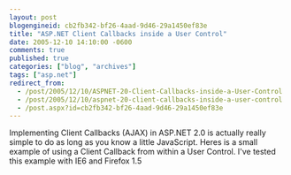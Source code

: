 ```yaml
---
layout: post
blogengineid: cb2fb342-bf26-4aad-9d46-29a1450ef83e
title: "ASP.NET Client Callbacks inside a User Control"
date: 2005-12-10 14:10:00 -0600
comments: true
published: true
categories: ["blog", "archives"]
tags: ["asp.net"]
redirect_from: 
  - /post/2005/12/10/ASPNET-20-Client-Callbacks-inside-a-User-Control
  - /post/2005/12/10/aspnet-20-client-callbacks-inside-a-user-control
  - /post.aspx?id=cb2fb342-bf26-4aad-9d46-29a1450ef83e
---
```

<!-- more -->
<p>Implementing Client Callbacks (AJAX) in ASP.NET 2.0 is actually really simple to do as long as you know a little JavaScript. Heres is a small example of using a Client Callback from within a User Control. I've tested this example with IE6 and Firefox 1.5</p>
<div class="Indent">
<pre><div><!--

Code highlighting produced by Actipro CodeHighlighter (freeware)
http://www.CodeHighlighter.com/

--><span style="COLOR: #008080"> 1</span> <span style="COLOR: #000000">&lt;</span><span style="COLOR: #000000">%@ Control Language</span><span style="COLOR: #000000">=</span><span style="COLOR: #000000">"</span><span style="COLOR: #000000">VB</span><span style="COLOR: #000000">"</span><span style="COLOR: #000000"> ClassName</span><span style="COLOR: #000000">=</span><span style="COLOR: #000000">"</span><span style="COLOR: #000000">ClientCallbackControl</span><span style="COLOR: #000000">"</span><span style="COLOR: #000000">%</span><span style="COLOR: #000000">&gt;</span><span style="COLOR: #000000">
</span><span style="COLOR: #008080"> 2</span> <span style="COLOR: #000000">&lt;</span><span style="COLOR: #000000">%@ </span><span style="COLOR: #0000ff">Implements</span><span style="COLOR: #000000"> </span><span style="COLOR: #0000ff">Interface</span><span style="COLOR: #000000">=</span><span style="COLOR: #000000">"</span><span style="COLOR: #000000">System.Web.UI.ICallbackEventHandler</span><span style="COLOR: #000000">"</span><span style="COLOR: #000000">%</span><span style="COLOR: #000000">&gt;</span><span style="COLOR: #000000">
</span><span style="COLOR: #008080"> 3</span> <span style="COLOR: #000000">&lt;</span><span style="COLOR: #000000">script runat</span><span style="COLOR: #000000">=</span><span style="COLOR: #000000">"</span><span style="COLOR: #000000">server</span><span style="COLOR: #000000">"</span><span style="COLOR: #000000">&gt;</span><span style="COLOR: #000000">
</span><span style="COLOR: #008080"> 4</span> <span style="COLOR: #000000">    </span><span style="COLOR: #008000">'</span><span style="COLOR: #008000">'This is the variable that holds the client callback</span><span style="COLOR: #008000">
</span><span style="COLOR: #008080"> 5</span> <span style="COLOR: #000000">    </span><span style="COLOR: #008000">'</span><span style="COLOR: #008000">'results that will be returned to the client.</span><span style="COLOR: #008000">
</span><span style="COLOR: #008080"> 6</span> <span style="COLOR: #000000">    </span><span style="COLOR: #0000ff">Dim</span><span style="COLOR: #000000"> MyCallbackResult </span><span style="COLOR: #0000ff">As</span><span style="COLOR: #000000"> </span><span style="COLOR: #0000ff">String</span><span style="COLOR: #000000">
</span><span style="COLOR: #008080"> 7</span> <span style="COLOR: #000000">
</span><span style="COLOR: #008080"> 8</span> <span style="COLOR: #000000">    </span><span style="COLOR: #008000">'</span><span style="COLOR: #008000">'This is the server-side function that is called when the</span><span style="COLOR: #008000">
</span><span style="COLOR: #008080"> 9</span> <span style="COLOR: #000000">    </span><span style="COLOR: #008000">'</span><span style="COLOR: #008000">'client callback results are returned to the browser.</span><span style="COLOR: #008000">
</span><span style="COLOR: #008080">10</span> <span style="COLOR: #000000">    </span><span style="COLOR: #0000ff">Public</span><span style="COLOR: #000000"> </span><span style="COLOR: #0000ff">Function</span><span style="COLOR: #000000"> GetCallbackResult() </span><span style="COLOR: #0000ff">As</span><span style="COLOR: #000000"> </span><span style="COLOR: #0000ff">String</span><span style="COLOR: #000000"> </span><span style="COLOR: #0000ff">Implements</span><span style="COLOR: #000000"> System.Web.UI.ICallbackEventHandler.GetCallbackResult
</span><span style="COLOR: #008080">11</span> <span style="COLOR: #000000">        </span><span style="COLOR: #0000ff">Return</span><span style="COLOR: #000000"> MyCallbackResult
</span><span style="COLOR: #008080">12</span> <span style="COLOR: #000000">    </span><span style="COLOR: #0000ff">End Function</span><span style="COLOR: #000000">
</span><span style="COLOR: #008080">13</span> <span style="COLOR: #000000">
</span><span style="COLOR: #008080">14</span> <span style="COLOR: #000000">    </span><span style="COLOR: #008000">'</span><span style="COLOR: #008000">'This is the server-side function that is called when the</span><span style="COLOR: #008000">
</span><span style="COLOR: #008080">15</span> <span style="COLOR: #000000">    </span><span style="COLOR: #008000">'</span><span style="COLOR: #008000">'client callback is fired off.</span><span style="COLOR: #008000">
</span><span style="COLOR: #008080">16</span> <span style="COLOR: #000000">    </span><span style="COLOR: #0000ff">Public</span><span style="COLOR: #000000"> </span><span style="COLOR: #0000ff">Sub</span><span style="COLOR: #000000"> RaiseCallbackEvent(</span><span style="COLOR: #0000ff">ByVal</span><span style="COLOR: #000000"> eventArgument </span><span style="COLOR: #0000ff">As</span><span style="COLOR: #000000"> </span><span style="COLOR: #0000ff">String</span><span style="COLOR: #000000">) </span><span style="COLOR: #0000ff">Implements</span><span style="COLOR: #000000"> System.Web.UI.ICallbackEventHandler.RaiseCallbackEvent
</span><span style="COLOR: #008080">17</span> <span style="COLOR: #000000">        MyCallbackResult </span><span style="COLOR: #000000">=</span><span style="COLOR: #000000"> Now.ToString
</span><span style="COLOR: #008080">18</span> <span style="COLOR: #000000">    </span><span style="COLOR: #0000ff">End Sub</span><span style="COLOR: #000000">
</span><span style="COLOR: #008080">19</span> <span style="COLOR: #000000">
</span><span style="COLOR: #008080">20</span> <span style="COLOR: #000000">    </span><span style="COLOR: #0000ff">Protected</span><span style="COLOR: #000000"> </span><span style="COLOR: #0000ff">Sub</span><span style="COLOR: #000000"> Page_Load(</span><span style="COLOR: #0000ff">ByVal</span><span style="COLOR: #000000"> sender </span><span style="COLOR: #0000ff">As</span><span style="COLOR: #000000"> </span><span style="COLOR: #0000ff">Object</span><span style="COLOR: #000000">, </span><span style="COLOR: #0000ff">ByVal</span><span style="COLOR: #000000"> e </span><span style="COLOR: #0000ff">As</span><span style="COLOR: #000000"> System.EventArgs) </span><span style="COLOR: #0000ff">Handles</span><span style="COLOR: #000000"> </span><span style="COLOR: #0000ff">Me</span><span style="COLOR: #000000">.Load
</span><span style="COLOR: #008080">21</span> <span style="COLOR: #000000">        </span><span style="COLOR: #008000">'</span><span style="COLOR: #008000">'Get Client Side ID of this instance of the User Control</span><span style="COLOR: #008000">
</span><span style="COLOR: #008080">22</span> <span style="COLOR: #000000">        </span><span style="COLOR: #008000">'</span><span style="COLOR: #008000">'This will be used to Prefix all the JavaScript functions</span><span style="COLOR: #008000">
</span><span style="COLOR: #008080">23</span> <span style="COLOR: #000000">        </span><span style="COLOR: #008000">'</span><span style="COLOR: #008000">'this control uses so that you can have multiple instances</span><span style="COLOR: #008000">
</span><span style="COLOR: #008080">24</span> <span style="COLOR: #000000">        </span><span style="COLOR: #008000">'</span><span style="COLOR: #008000">'of this control on the same page.</span><span style="COLOR: #008000">
</span><span style="COLOR: #008080">25</span> <span style="COLOR: #000000">        </span><span style="COLOR: #0000ff">Dim</span><span style="COLOR: #000000"> strJSCallbackPrefix </span><span style="COLOR: #0000ff">As</span><span style="COLOR: #000000"> </span><span style="COLOR: #0000ff">String</span><span style="COLOR: #000000"> </span><span style="COLOR: #000000">=</span><span style="COLOR: #000000"> </span><span style="COLOR: #0000ff">Me</span><span style="COLOR: #000000">.ClientID
</span><span style="COLOR: #008080">26</span> <span style="COLOR: #000000">
</span><span style="COLOR: #008080">27</span> <span style="COLOR: #000000">        </span><span style="COLOR: #008000">'</span><span style="COLOR: #008000">'Get the JavaScript that will callback to the server</span><span style="COLOR: #008000">
</span><span style="COLOR: #008080">28</span> <span style="COLOR: #000000">        </span><span style="COLOR: #0000ff">Dim</span><span style="COLOR: #000000"> cm </span><span style="COLOR: #0000ff">As</span><span style="COLOR: #000000"> ClientScriptManager </span><span style="COLOR: #000000">=</span><span style="COLOR: #000000"> Page.ClientScript
</span><span style="COLOR: #008080">29</span> <span style="COLOR: #000000">        </span><span style="COLOR: #0000ff">Dim</span><span style="COLOR: #000000"> cbReference </span><span style="COLOR: #0000ff">As</span><span style="COLOR: #000000"> </span><span style="COLOR: #0000ff">String</span><span style="COLOR: #000000">
</span><span style="COLOR: #008080">30</span> <span style="COLOR: #000000">        cbReference </span><span style="COLOR: #000000">=</span><span style="COLOR: #000000"> cm.GetCallbackEventReference(</span><span style="COLOR: #0000ff">Me</span><span style="COLOR: #000000">, _
</span><span style="COLOR: #008080">31</span> <span style="COLOR: #000000">            </span><span style="COLOR: #000000">"</span><span style="COLOR: #000000">arg</span><span style="COLOR: #000000">"</span><span style="COLOR: #000000">, _
</span><span style="COLOR: #008080">32</span> <span style="COLOR: #000000">            strJSCallbackPrefix </span><span style="COLOR: #000000">&amp;</span><span style="COLOR: #000000"> </span><span style="COLOR: #000000">"</span><span style="COLOR: #000000">ReceiveServerData</span><span style="COLOR: #000000">"</span><span style="COLOR: #000000">, _
</span><span style="COLOR: #008080">33</span> <span style="COLOR: #000000">            </span><span style="COLOR: #000000">"</span><span style="COLOR: #000000">context</span><span style="COLOR: #000000">"</span><span style="COLOR: #000000">)
</span><span style="COLOR: #008080">34</span> <span style="COLOR: #000000">
</span><span style="COLOR: #008080">35</span> <span style="COLOR: #000000">        </span><span style="COLOR: #008000">'</span><span style="COLOR: #008000">'Declare the function that will be called to fire off a</span><span style="COLOR: #008000">
</span><span style="COLOR: #008080">36</span> <span style="COLOR: #000000">        </span><span style="COLOR: #008000">'</span><span style="COLOR: #008000">'client callback to the server.</span><span style="COLOR: #008000">
</span><span style="COLOR: #008080">37</span> <span style="COLOR: #000000">        </span><span style="COLOR: #0000ff">Dim</span><span style="COLOR: #000000"> callbackScript </span><span style="COLOR: #0000ff">As</span><span style="COLOR: #000000"> </span><span style="COLOR: #0000ff">String</span><span style="COLOR: #000000"> </span><span style="COLOR: #000000">=</span><span style="COLOR: #000000"> _
</span><span style="COLOR: #008080">38</span> <span style="COLOR: #000000">            </span><span style="COLOR: #000000">"</span><span style="COLOR: #000000">function </span><span style="COLOR: #000000">"</span><span style="COLOR: #000000"> </span><span style="COLOR: #000000">&amp;</span><span style="COLOR: #000000"> strJSCallbackPrefix </span><span style="COLOR: #000000">&amp;</span><span style="COLOR: #000000"> </span><span style="COLOR: #000000">"</span><span style="COLOR: #000000">CallServer(arg, context){</span><span style="COLOR: #000000">"</span><span style="COLOR: #000000"> </span><span style="COLOR: #000000">&amp;</span><span style="COLOR: #000000"> cbReference </span><span style="COLOR: #000000">&amp;</span><span style="COLOR: #000000"> </span><span style="COLOR: #000000">"</span><span style="COLOR: #000000">; }</span><span style="COLOR: #000000">"</span><span style="COLOR: #000000">
</span><span style="COLOR: #008080">39</span> <span style="COLOR: #000000">        cm.RegisterClientScriptBlock(</span><span style="COLOR: #0000ff">Me</span><span style="COLOR: #000000">.GetType(), strJSCallbackPrefix </span><span style="COLOR: #000000">&amp;</span><span style="COLOR: #000000"> </span><span style="COLOR: #000000">"</span><span style="COLOR: #000000">CallServer</span><span style="COLOR: #000000">"</span><span style="COLOR: #000000">, callbackScript, </span><span style="COLOR: #0000ff">True</span><span style="COLOR: #000000">)
</span><span style="COLOR: #008080">40</span> <span style="COLOR: #000000">
</span><span style="COLOR: #008080">41</span> <span style="COLOR: #000000">        </span><span style="COLOR: #008000">'</span><span style="COLOR: #008000">'Declare the function that will recieve the client callback</span><span style="COLOR: #008000">
</span><span style="COLOR: #008080">42</span> <span style="COLOR: #000000">        </span><span style="COLOR: #008000">'</span><span style="COLOR: #008000">'results from the server.</span><span style="COLOR: #008000">
</span><span style="COLOR: #008080">43</span> <span style="COLOR: #000000">        </span><span style="COLOR: #0000ff">Dim</span><span style="COLOR: #000000"> strReceiveServerData </span><span style="COLOR: #0000ff">As</span><span style="COLOR: #000000"> </span><span style="COLOR: #0000ff">String</span><span style="COLOR: #000000"> </span><span style="COLOR: #000000">=</span><span style="COLOR: #000000"> _
</span><span style="COLOR: #008080">44</span> <span style="COLOR: #000000">            </span><span style="COLOR: #000000">"</span><span style="COLOR: #000000">function </span><span style="COLOR: #000000">"</span><span style="COLOR: #000000"> </span><span style="COLOR: #000000">&amp;</span><span style="COLOR: #000000"> strJSCallbackPrefix </span><span style="COLOR: #000000">&amp;</span><span style="COLOR: #000000"> </span><span style="COLOR: #000000">"</span><span style="COLOR: #000000">ReceiveServerData(arg, context){context.innerHTML = arg;}</span><span style="COLOR: #000000">"</span><span style="COLOR: #000000">
</span><span style="COLOR: #008080">45</span> <span style="COLOR: #000000">        cm.RegisterClientScriptBlock(</span><span style="COLOR: #0000ff">Me</span><span style="COLOR: #000000">.GetType, strJSCallbackPrefix </span><span style="COLOR: #000000">&amp;</span><span style="COLOR: #000000"> </span><span style="COLOR: #000000">"</span><span style="COLOR: #000000">ReceiveServerData</span><span style="COLOR: #000000">"</span><span style="COLOR: #000000">, strReceiveServerData, </span><span style="COLOR: #0000ff">True</span><span style="COLOR: #000000">)
</span><span style="COLOR: #008080">46</span> <span style="COLOR: #000000">
</span><span style="COLOR: #008080">47</span> <span style="COLOR: #000000">
</span><span style="COLOR: #008080">48</span> <span style="COLOR: #000000">        </span><span style="COLOR: #008000">'</span><span style="COLOR: #008000">'Set the JavaScript that is run when the button is clicked</span><span style="COLOR: #008000">
</span><span style="COLOR: #008080">49</span> <span style="COLOR: #000000">        </span><span style="COLOR: #008000">'</span><span style="COLOR: #008000">'This sends the context of lblMessage1 so that the</span><span style="COLOR: #008000">
</span><span style="COLOR: #008080">50</span> <span style="COLOR: #000000">        </span><span style="COLOR: #008000">'</span><span style="COLOR: #008000">'ReceiveServerData function can change its value to what is</span><span style="COLOR: #008000">
</span><span style="COLOR: #008080">51</span> <span style="COLOR: #000000">        </span><span style="COLOR: #008000">'</span><span style="COLOR: #008000">'returned from the server.</span><span style="COLOR: #008000">
</span><span style="COLOR: #008080">52</span> <span style="COLOR: #000000">        Button1.OnClientClick </span><span style="COLOR: #000000">=</span><span style="COLOR: #000000"> _
</span><span style="COLOR: #008080">53</span> <span style="COLOR: #000000">            strJSCallbackPrefix </span><span style="COLOR: #000000">&amp;</span><span style="COLOR: #000000"> </span><span style="COLOR: #000000">"</span><span style="COLOR: #000000">CallServer(1, document.getElementById('</span><span style="COLOR: #000000">"</span><span style="COLOR: #000000"> </span><span style="COLOR: #000000">&amp;</span><span style="COLOR: #000000"> lblMessage1.ClientID </span><span style="COLOR: #000000">&amp;</span><span style="COLOR: #000000"> </span><span style="COLOR: #000000">"</span><span style="COLOR: #000000">')); </span><span style="COLOR: #000000">"</span><span style="COLOR: #000000"> </span><span style="COLOR: #000000">&amp;</span><span style="COLOR: #000000"> _
</span><span style="COLOR: #008080">54</span> <span style="COLOR: #000000">            </span><span style="COLOR: #000000">"</span><span style="COLOR: #000000">return false;</span><span style="COLOR: #000000">"</span><span style="COLOR: #000000">
</span><span style="COLOR: #008080">55</span> <span style="COLOR: #000000">
</span><span style="COLOR: #008080">56</span> <span style="COLOR: #000000">
</span><span style="COLOR: #008080">57</span> <span style="COLOR: #000000">        </span><span style="COLOR: #008000">'</span><span style="COLOR: #008000">'Load lblMessage1 with it's value on initial load of the page.</span><span style="COLOR: #008000">
</span><span style="COLOR: #008080">58</span> <span style="COLOR: #000000">        RaiseCallbackEvent(</span><span style="COLOR: #000000">1</span><span style="COLOR: #000000">)
</span><span style="COLOR: #008080">59</span> <span style="COLOR: #000000">        lblMessage1.Text </span><span style="COLOR: #000000">=</span><span style="COLOR: #000000"> GetCallbackResult()
</span><span style="COLOR: #008080">60</span> <span style="COLOR: #000000">    </span><span style="COLOR: #0000ff">End Sub</span><span style="COLOR: #000000">
</span><span style="COLOR: #008080">61</span> <span style="COLOR: #000000">&lt;/</span><span style="COLOR: #000000">script</span><span style="COLOR: #000000">&gt;</span><span style="COLOR: #000000">
</span><span style="COLOR: #008080">62</span> <span style="COLOR: #000000">&lt;</span><span style="COLOR: #000000">asp:Button ID</span><span style="COLOR: #000000">=</span><span style="COLOR: #000000">"</span><span style="COLOR: #000000">Button1</span><span style="COLOR: #000000">"</span><span style="COLOR: #000000"> runat</span><span style="COLOR: #000000">=</span><span style="COLOR: #000000">"</span><span style="COLOR: #000000">server</span><span style="COLOR: #000000">"</span><span style="COLOR: #000000"> Text</span><span style="COLOR: #000000">=</span><span style="COLOR: #000000">"</span><span style="COLOR: #000000">Get DateTime Stamp</span><span style="COLOR: #000000">"</span><span style="COLOR: #000000"> </span><span style="COLOR: #000000">/&gt;</span><span style="COLOR: #000000">
</span><span style="COLOR: #008080">63</span> <span style="COLOR: #000000">&amp;</span><span style="COLOR: #000000">nbsp;</span><span style="COLOR: #000000">&amp;</span><span style="COLOR: #000000">nbsp;
</span><span style="COLOR: #008080">64</span> <span style="COLOR: #000000">&lt;</span><span style="COLOR: #000000">asp:Label runat</span><span style="COLOR: #000000">=</span><span style="COLOR: #000000">"</span><span style="COLOR: #000000">server</span><span style="COLOR: #000000">"</span><span style="COLOR: #000000"> ID</span><span style="COLOR: #000000">=</span><span style="COLOR: #000000">"</span><span style="COLOR: #000000">lblMessage1</span><span style="COLOR: #000000">"</span><span style="COLOR: #000000">&gt;&lt;/</span><span style="COLOR: #000000">asp:Label</span><span style="COLOR: #000000">&gt;</span></div></pre>
</div>
